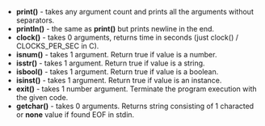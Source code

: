  - **print()** - takes any argument count and prints all the arguments without separators.
 - **println()** - the same as **print()** but prints newline in the end.
 - **clock()** - takes 0 arguments, returns time in seconds (just clock() / CLOCKS_PER_SEC in C). 
 - **isnum()** - takes 1 argument. Return true if value is a number.
 - **isstr()** - takes 1 argument. Return true if value is a string.
 - **isbool()** - takes 1 argument. Return true if value is a boolean.
 - **isinst()** - takes 1 argument. Return true if value is an instance.
 - **exit()** - takes 1 number argument. Terminate the program execution with the given code.
 - **getchar()** - takes 0 arguments. Returns string consisting of 1 characted or **none** value if found EOF in stdin.